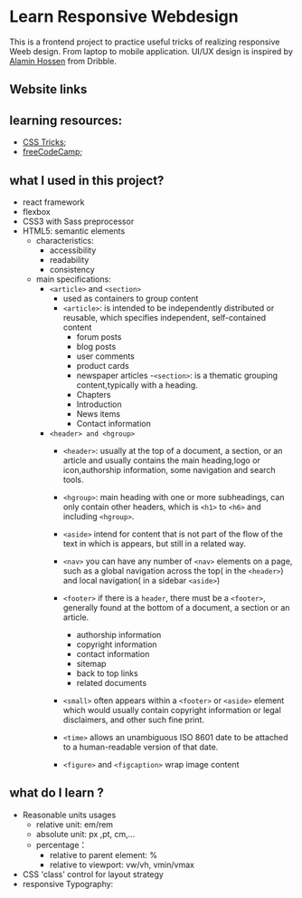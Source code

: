 # Learn Responsive Webdesign

This is a frontend project to practice useful tricks of realizing responsive Weeb design. From laptop to mobile application.
UI/UX design is inspired by [Alamin Hossen](https://dribbble.com/shots/16039018-E-commerce-Furniture-Landing-Page?utm_source=Clipboard_Shot&utm_campaign=alaminhossen75&utm_content=E%20commerce%20Furniture%20Landing%20Page&utm_medium=Social_Share&utm_source=Clipboard_Shot&utm_campaign=alaminhossen75&utm_content=E%20commerce%20Furniture%20Landing%20Page&utm_medium=Social_Share) from Dribble.

## Website links

## learning resources:

- [CSS Tricks](https://css-tricks.com/);
- [freeCodeCamp](https://www.freecodecamp.org/news/search/?query=responsive);

## what I used in this project?

- react framework
- flexbox
- CSS3 with Sass preprocessor
- HTML5: semantic elements
  - characteristics:
    - accessibility
    - readability
    - consistency
  - main specifications:
    - `<article>` and `<section>`
      - used as containers to group content
      - `<article>`: is intended to be independently distributed or reusable, which specifies independent, self-contained content
        - forum posts
        - blog posts
        - user comments
        - product cards
        - newspaper articles
      -`<section>`: is a thematic grouping content,typically with a heading.
        - Chapters
        - Introduction
        - News items
        - Contact information
    - `<header> and <hgroup>`
      - `<header>`: usually at the top of a document, a section, or an article and usually contains the main heading,logo or icon,authorship information, some navigation and search tools.
      - `<hgroup>`: main heading with one or more subheadings, can only contain other headers, which is `<h1>` to `<h6>` and including `<hgroup>`.

      - `<aside>`
      intend for content that is not part of the flow of the text in which is appears, but still in a related way.
      - `<nav>`
      you can have any number of `<nav>` elements on a page, such as a global navigation across the top( in the `<header>`) and local navigation( in a sidebar `<aside>`)
      - `<footer>`
      if there is a `header`, there must be a `<footer>`, generally found at the bottom of a document, a section or an article.
        - authorship information
        - copyright information 
        - contact information 
        - sitemap 
        - back to top links
        - related documents
      - `<small>`
      often appears within a `<footer>` or `<aside>` element which would usually contain copyright information or legal disclaimers, and other such fine print.
      - `<time>`
      allows an unambiguous ISO 8601 date to be attached to a human-readable version of that date.
      - `<figure>` and `<figcaption>`
      wrap image content
## what do I learn ?

- Reasonable units usages
  - relative unit: em/rem
  - absolute unit: px ,pt, cm,...
  - percentage：
    - relative to parent element: %
    - relative to viewport: vw/vh, vmin/vmax
- CSS 'class' control for layout strategy
- responsive Typography:
